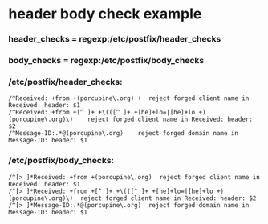 # header body check example

### header_checks =  regexp:/etc/postfix/header_checks
    
###  body_checks = regexp:/etc/postfix/body_checks

### /etc/postfix/header_checks:

````
/^Received: +from +(porcupine\.org) +  reject forged client name in Received: header: $1
/^Received: +from +[^ ]+ +\(([^ ]+ +[he]+lo=|[he]+lo +)(porcupine\.org)\)    reject forged client name in Received: header: $2
/^Message-ID:.*@(porcupine\.org)	reject forged domain name in Message-ID: header: $1
````
### /etc/postfix/body_checks:

````
/^[> ]*Received: +from +(porcupine\.org)  reject forged client name in Received: header: $1
/^[> ]*Received: +from +[^ ]+ +\(([^ ]+ +[he]+lo=|[he]+lo +)(porcupine\.org)\)  reject forged client name in Received: header: $2
/^[> ]*Message-ID:.*@(porcupine\.org)  reject forged domain name in Message-ID: header: $1
````
    

